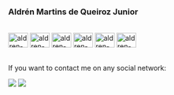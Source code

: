 ### Aldrén Martins de Queiroz Junior


<div style="display: inline_block"><br>  

        
<img aligh="center" alt="aldren-Python"  height="30" width="40" src="https://cdn.jsdelivr.net/gh/devicons/devicon@latest/icons/python/python-original.svg" />
<img aligh="center" alt="aldren-Postgres"  height="30" width="40" src="https://cdn.jsdelivr.net/gh/devicons/devicon@latest/icons/postgresql/postgresql-original.svg" />
<img aligh="center" alt="aldren-MySql"  height="30" width="40" src="https://cdn.jsdelivr.net/gh/devicons/devicon@latest/icons/mysql/mysql-original.svg" />
<img aligh="center" alt="aldren-Git"  height="30" width="40" src="https://cdn.jsdelivr.net/gh/devicons/devicon@latest/icons/git/git-original.svg" />
<img aligh="center" alt="aldren-Github"  height="30" width="40" src="https://cdn.jsdelivr.net/gh/devicons/devicon@latest/icons/github/github-original.svg" />
<img aligh="center" alt="aldren-Anaconda"  height="30" width="40" src="https://cdn.jsdelivr.net/gh/devicons/devicon@latest/icons/anaconda/anaconda-original.svg" />

          
          
          

</div>

##
If you want to contact me on any social network: </p>
<a href="mailto:aldren.junior@outlook.com" target="_blank" rel="noopener noreferrer"><img src="https://img.shields.io/badge/Microsoft_Outlook-0078D4?style=for-the-badge&logo=microsoft-outlook&logoColor=white" target="_blank" rel="noopener noreferrer"></a>
<a href="https://www.linkedin.com/in/aldren-junior/" target="_blank" rel="noopener noreferrer"><img src="https://img.shields.io/badge/-LinkedIn-%230077B5?style=for-the-badge&logo=linkedin&logoColor=white" target="_blank" rel="noopener noreferrer"></a>
         
